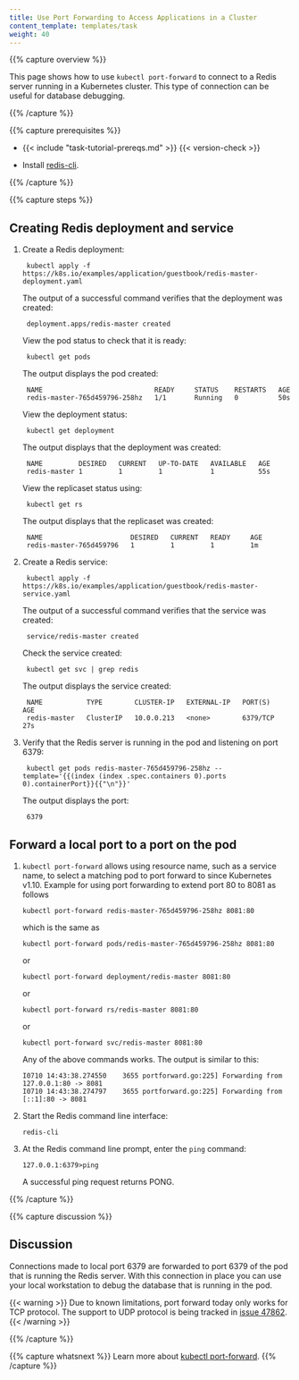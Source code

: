 ```yaml
---
title: Use Port Forwarding to Access Applications in a Cluster
content_template: templates/task
weight: 40
---
```


{{% capture overview %}}

This page shows how to use `kubectl port-forward` to connect to a Redis
server running in a Kubernetes cluster. This type of connection can be useful
for database debugging.

{{% /capture %}}


{{% capture prerequisites %}}

* {{< include "task-tutorial-prereqs.md" >}} {{< version-check >}}

* Install [redis-cli](http://redis.io/topics/rediscli).

{{% /capture %}}


{{% capture steps %}}

## Creating Redis deployment and service

1. Create a Redis deployment:

        kubectl apply -f https://k8s.io/examples/application/guestbook/redis-master-deployment.yaml

    The output of a successful command verifies that the deployment was created:

        deployment.apps/redis-master created
 
    View the pod status to check that it is ready:

        kubectl get pods

    The output displays the pod created:

        NAME                            READY     STATUS    RESTARTS   AGE
        redis-master-765d459796-258hz   1/1       Running   0          50s

    View the deployment status:

        kubectl get deployment

    The output displays that the deployment was created:

        NAME         DESIRED   CURRENT   UP-TO-DATE   AVAILABLE   AGE
        redis-master 1         1         1            1           55s

    View the replicaset status using:

        kubectl get rs

    The output displays that the replicaset was created:

        NAME                      DESIRED   CURRENT   READY     AGE
        redis-master-765d459796   1         1         1         1m


2. Create a Redis service:

        kubectl apply -f https://k8s.io/examples/application/guestbook/redis-master-service.yaml

    The output of a successful command verifies that the service was created:

        service/redis-master created

    Check the service created:

        kubectl get svc | grep redis

    The output displays the service created:

        NAME           TYPE        CLUSTER-IP   EXTERNAL-IP   PORT(S)    AGE
        redis-master   ClusterIP   10.0.0.213   <none>        6379/TCP   27s

3. Verify that the Redis server is running in the pod and listening on port 6379:

        kubectl get pods redis-master-765d459796-258hz --template='{{(index (index .spec.containers 0).ports 0).containerPort}}{{"\n"}}'

    The output displays the port:

        6379


## Forward a local port to a port on the pod

1.  `kubectl port-forward` allows using resource name, such as a service name, to select a matching pod to port forward to since Kubernetes v1.10. Example for using port forwarding to extend port 80 to 8081 as follows

        kubectl port-forward redis-master-765d459796-258hz 8081:80 

    which is the same as

        kubectl port-forward pods/redis-master-765d459796-258hz 8081:80 

    or  

        kubectl port-forward deployment/redis-master 8081:80  

    or

        kubectl port-forward rs/redis-master 8081:80  

    or

        kubectl port-forward svc/redis-master 8081:80 

    Any of the above commands works. The output is similar to this:

        I0710 14:43:38.274550    3655 portforward.go:225] Forwarding from 127.0.0.1:80 -> 8081
        I0710 14:43:38.274797    3655 portforward.go:225] Forwarding from [::1]:80 -> 8081

2.  Start the Redis command line interface:

        redis-cli

3.  At the Redis command line prompt, enter the `ping` command:

        127.0.0.1:6379>ping

    A successful ping request returns PONG.

{{% /capture %}}


{{% capture discussion %}}

## Discussion

Connections made to local port 6379 are forwarded to port 6379 of the pod that
is running the Redis server. With this connection in place you can use your
local workstation to debug the database that is running in the pod.

{{< warning >}}
Due to known limitations, port forward today only works for TCP protocol.
The support to UDP protocol is being tracked in
[issue 47862](https://github.com/kubernetes/kubernetes/issues/47862).
{{< /warning >}}

{{% /capture %}}


{{% capture whatsnext %}}
Learn more about [kubectl port-forward](/docs/reference/generated/kubectl/kubectl-commands/#port-forward).
{{% /capture %}}



